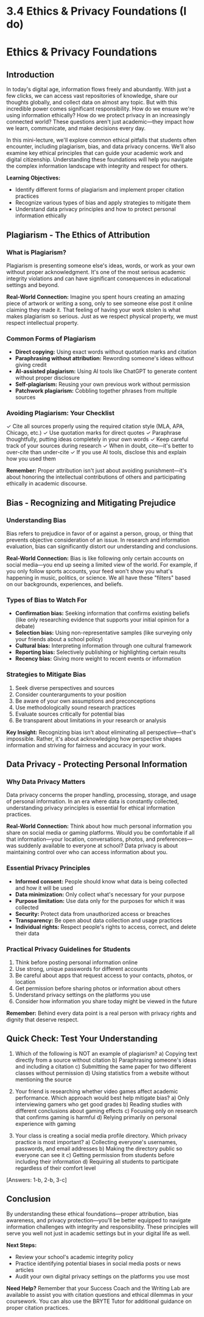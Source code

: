 # 3.4 Ethics & Privacy Foundations (I do)

# Ethics & Privacy Foundations

## Introduction

In today's digital age, information flows freely and abundantly. With just a few clicks, we can access vast repositories of knowledge, share our thoughts globally, and collect data on almost any topic. But with this incredible power comes significant responsibility. How do we ensure we're using information ethically? How do we protect privacy in an increasingly connected world? These questions aren't just academic—they impact how we learn, communicate, and make decisions every day.

In this mini-lecture, we'll explore common ethical pitfalls that students often encounter, including plagiarism, bias, and data privacy concerns. We'll also examine key ethical principles that can guide your academic work and digital citizenship. Understanding these foundations will help you navigate the complex information landscape with integrity and respect for others.

**Learning Objectives:**
* Identify different forms of plagiarism and implement proper citation practices
* Recognize various types of bias and apply strategies to mitigate them
* Understand data privacy principles and how to protect personal information ethically

## Plagiarism - The Ethics of Attribution

### What is Plagiarism?
Plagiarism is presenting someone else's ideas, words, or work as your own without proper acknowledgment. It's one of the most serious academic integrity violations and can have significant consequences in educational settings and beyond.

**Real-World Connection:** Imagine you spent hours creating an amazing piece of artwork or writing a song, only to see someone else post it online claiming they made it. That feeling of having your work stolen is what makes plagiarism so serious. Just as we respect physical property, we must respect intellectual property.

### Common Forms of Plagiarism
* **Direct copying:** Using exact words without quotation marks and citation
* **Paraphrasing without attribution:** Rewording someone's ideas without giving credit
* **AI-assisted plagiarism:** Using AI tools like ChatGPT to generate content without proper disclosure
* **Self-plagiarism:** Reusing your own previous work without permission
* **Patchwork plagiarism:** Cobbling together phrases from multiple sources

### Avoiding Plagiarism: Your Checklist
✓ Cite all sources properly using the required citation style (MLA, APA, Chicago, etc.)
✓ Use quotation marks for direct quotes
✓ Paraphrase thoughtfully, putting ideas completely in your own words
✓ Keep careful track of your sources during research
✓ When in doubt, cite—it's better to over-cite than under-cite
✓ If you use AI tools, disclose this and explain how you used them

**Remember:** Proper attribution isn't just about avoiding punishment—it's about honoring the intellectual contributions of others and participating ethically in academic discourse.

## Bias - Recognizing and Mitigating Prejudice

### Understanding Bias
Bias refers to prejudice in favor of or against a person, group, or thing that prevents objective consideration of an issue. In research and information evaluation, bias can significantly distort our understanding and conclusions.

**Real-World Connection:** Bias is like following only certain accounts on social media—you end up seeing a limited view of the world. For example, if you only follow sports accounts, your feed won't show you what's happening in music, politics, or science. We all have these "filters" based on our backgrounds, experiences, and beliefs.

### Types of Bias to Watch For
* **Confirmation bias:** Seeking information that confirms existing beliefs (like only researching evidence that supports your initial opinion for a debate)
* **Selection bias:** Using non-representative samples (like surveying only your friends about a school policy)
* **Cultural bias:** Interpreting information through one cultural framework
* **Reporting bias:** Selectively publishing or highlighting certain results
* **Recency bias:** Giving more weight to recent events or information

### Strategies to Mitigate Bias
1. Seek diverse perspectives and sources
2. Consider counterarguments to your position
3. Be aware of your own assumptions and preconceptions
4. Use methodologically sound research practices
5. Evaluate sources critically for potential bias
6. Be transparent about limitations in your research or analysis

**Key Insight:** Recognizing bias isn't about eliminating all perspective—that's impossible. Rather, it's about acknowledging how perspective shapes information and striving for fairness and accuracy in your work.

## Data Privacy - Protecting Personal Information

### Why Data Privacy Matters
Data privacy concerns the proper handling, processing, storage, and usage of personal information. In an era where data is constantly collected, understanding privacy principles is essential for ethical information practices.

**Real-World Connection:** Think about how much personal information you share on social media or gaming platforms. Would you be comfortable if all that information—your location, conversations, photos, and preferences—was suddenly available to everyone at school? Data privacy is about maintaining control over who can access information about you.

### Essential Privacy Principles
* **Informed consent:** People should know what data is being collected and how it will be used
* **Data minimization:** Only collect what's necessary for your purpose
* **Purpose limitation:** Use data only for the purposes for which it was collected
* **Security:** Protect data from unauthorized access or breaches
* **Transparency:** Be open about data collection and usage practices
* **Individual rights:** Respect people's rights to access, correct, and delete their data

### Practical Privacy Guidelines for Students
1. Think before posting personal information online
2. Use strong, unique passwords for different accounts
3. Be careful about apps that request access to your contacts, photos, or location
4. Get permission before sharing photos or information about others
5. Understand privacy settings on the platforms you use
6. Consider how information you share today might be viewed in the future

**Remember:** Behind every data point is a real person with privacy rights and dignity that deserve respect.

## Quick Check: Test Your Understanding

1. Which of the following is NOT an example of plagiarism?
   a) Copying text directly from a source without citation
   b) Paraphrasing someone's ideas and including a citation
   c) Submitting the same paper for two different classes without permission
   d) Using statistics from a website without mentioning the source

2. Your friend is researching whether video games affect academic performance. Which approach would best help mitigate bias?
   a) Only interviewing gamers who get good grades
   b) Reading studies with different conclusions about gaming effects
   c) Focusing only on research that confirms gaming is harmful
   d) Relying primarily on personal experience with gaming

3. Your class is creating a social media profile directory. Which privacy practice is most important?
   a) Collecting everyone's usernames, passwords, and email addresses
   b) Making the directory public so everyone can see it
   c) Getting permission from students before including their information
   d) Requiring all students to participate regardless of their comfort level

[Answers: 1-b, 2-b, 3-c]

## Conclusion

By understanding these ethical foundations—proper attribution, bias awareness, and privacy protection—you'll be better equipped to navigate information challenges with integrity and responsibility. These principles will serve you well not just in academic settings but in your digital life as well.

**Next Steps:**
* Review your school's academic integrity policy
* Practice identifying potential biases in social media posts or news articles
* Audit your own digital privacy settings on the platforms you use most

**Need Help?** Remember that your Success Coach and the Writing Lab are available to assist you with citation questions and ethical dilemmas in your coursework. You can also use the BRYTE Tutor for additional guidance on proper citation practices.

